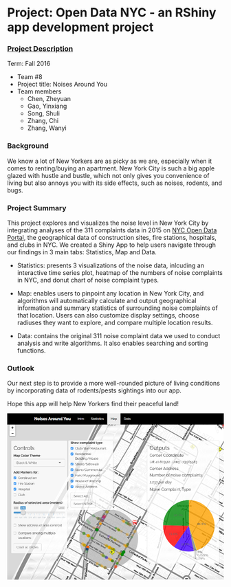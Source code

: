 # Project: Open Data NYC - an RShiny app development project
### [Project Description](doc/project2_desc.md)

Term: Fall 2016

+ Team #8
+ Project title: Noises Around You
+ Team members
	+ Chen, Zheyuan
	+ Gao, Yinxiang
	+ Song, Shuli
	+ Zhang, Chi
	+ Zhang, Wanyi


### Background
    
   We know a lot of New Yorkers are as picky as we are, especially when it comes to renting/buying an apartment. New York City is such a big apple glazed with hustle and bustle, which not only gives you convenience of living but also annoys you with its side effects, such as noises, rodents, and bugs.
   
### Project Summary
   
   This project explores and visualizes the noise level in New York City by integrating analyses of the 311 complaints data in 2015 on [NYC Open Data Portal](https://nycopendata.socrata.com/Social-Services/311-Service-Requests-from-2010-to-Present/erm2-nwe9), the geographical data of construction sites, fire stations, hospitals, and clubs in NYC. We created a Shiny App to help users navigate through our findings in 3 main tabs: Statistics, Map and Data. 

   + Statistics: 
   presents 3 visualizations of the noise data, inlcuding an interactive time series plot, heatmap of the numbers of noise complaints in NYC, and donut chart of noise complaint types.
   
   + Map: 
   enables users to pinpoint any location in New York City, and algorithms will automatically calculate and output geographical information and summary statistics of surrounding noise complaints of that location. Users can also customize display settings, choose radiuses they want to explore, and compare multiple location results.
   
   + Data: 
   contains the original 311 noise complaint data we used to conduct analysis and write algorithms. It also enables searching and sorting functions.
	   
### Outlook
Our next step is to provide a more well-rounded picture of living conditions by incorporating data of rodents/pests sightings into our app. 
    
Hope this app will help New Yorkers find their peaceful land!


![screenshot](doc/Screenshot_temp.png)


